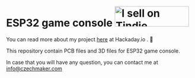 # ESP32 game console <a href="https://www.tindie.com/stores/dronecz/?ref=offsite_badges&utm_source=sellers_dronecz83&utm_medium=badges&utm_campaign=badge_small"><img src="https://d2ss6ovg47m0r5.cloudfront.net/badges/tindie-smalls.png" alt="I sell on Tindie" width="200" height="55"></a>

You can read more about my project [here](https://hackaday.io/project/166873-esp32-game-console) at Hackaday.io . :slightly_smiling_face:

This repository contain PCB files and 3D files for ESP32 game console. 

In case that you will have any question, you can contact me at info@czechmaker.com
